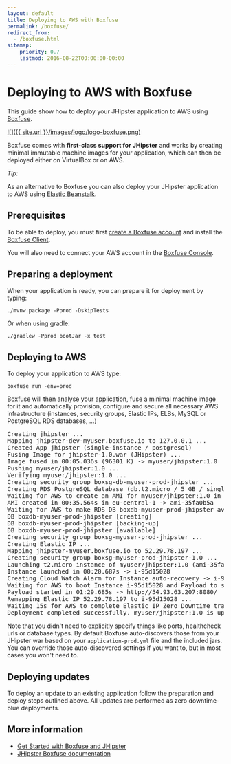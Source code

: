 ```yaml
---
layout: default
title: Deploying to AWS with Boxfuse
permalink: /boxfuse/
redirect_from:
  - /boxfuse.html
sitemap:
    priority: 0.7
    lastmod: 2016-08-22T00:00:00-00:00
---
```


# Deploying to AWS with Boxfuse

This guide show how to deploy your JHipster application to AWS using [Boxfuse](https://boxfuse.com/).

[![]({{ site.url }}/images/logo/logo-boxfuse.png)](https://boxfuse.com/)

Boxfuse comes with **first-class support for JHipster** and works by creating minimal immutable machine images for your application, which can then be deployed either on VirtualBox or on AWS.

<div class="alert alert-info"><i>Tip: </i>

As an alternative to Boxfuse you can also deploy your JHipster application to AWS using <a href="{{ site.url }}/aws/">Elastic Beanstalk</a>.

</div>

## Prerequisites

To be able to deploy, you must first [create a Boxfuse account](https://console.boxfuse.com) and install the [Boxfuse Client](https://boxfuse.com/getstarted/download).

You will also need to connect your AWS account in the [Boxfuse Console](https://console.boxfuse.com).

## Preparing a deployment

When your application is ready, you can prepare it for deployment by typing:

`./mvnw package -Pprod -DskipTests`

Or when using gradle:

`./gradlew -Pprod bootJar -x test`

## Deploying to AWS

To deploy your application to AWS type:

`boxfuse run -env=prod`

Boxfuse will then analyse your application, fuse a minimal machine image for it and automatically provision, configure and secure all necessary
AWS infrastructure (instances, security groups, Elastic IPs, ELBs, MySQL or PostgreSQL RDS databases, ...)

<pre>Creating jhipster ...
Mapping jhipster-dev-myuser.boxfuse.io to 127.0.0.1 ...
Created App jhipster (single-instance / postgresql)
Fusing Image for jhipster-1.0.war (JHipster) ...
Image fused in 00:05.036s (96301 K) -> myuser/jhipster:1.0
Pushing myuser/jhipster:1.0 ...
Verifying myuser/jhipster:1.0 ...
Creating security group boxsg-db-myuser-prod-jhipster ...
Creating RDS PostgreSQL database (db.t2.micro / 5 GB / single-az) => boxdb-myuser-prod-jhipster (this one-time action may take up to 10 minutes to complete) ...
Waiting for AWS to create an AMI for myuser/jhipster:1.0 in eu-central-1 (this may take up to 50 seconds) ...
AMI created in 00:35.564s in eu-central-1 -> ami-35fa0b5a
Waiting for AWS to make RDS DB boxdb-myuser-prod-jhipster available ...
DB boxdb-myuser-prod-jhipster [creating]
DB boxdb-myuser-prod-jhipster [backing-up]
DB boxdb-myuser-prod-jhipster [available]
Creating security group boxsg-myuser-prod-jhipster ...
Creating Elastic IP ...
Mapping jhipster-myuser.boxfuse.io to 52.29.78.197 ...
Creating security group boxsg-myuser-prod-jhipster-1.0 ...
Launching t2.micro instance of myuser/jhipster:1.0 (ami-35fa0b5a) in prod (eu-central-1) ...
Instance launched in 00:20.687s -> i-95d15028
Creating Cloud Watch Alarm for Instance auto-recovery -> i-95d15028-auto-recovery-alarm
Waiting for AWS to boot Instance i-95d15028 and Payload to start at http://54.93.63.207:8080/ ...
Payload started in 01:29.685s -> http://54.93.63.207:8080/
Remapping Elastic IP 52.29.78.197 to i-95d15028 ...
Waiting 15s for AWS to complete Elastic IP Zero Downtime transition ...
Deployment completed successfully. myuser/jhipster:1.0 is up and running at http://jhipster-myuser.boxfuse.io:8080/</pre>

Note that you didn't need to explicitly specify things like ports, healthcheck urls or database types. By default Boxfuse auto-discovers those
from your JHipster war based on your `application-prod.yml` file and the included jars. 
You can override those auto-discovered settings if you want to, but in most cases you won't need to.

## Deploying updates

To deploy an update to an existing application follow the preparation and deploy steps outlined above. All updates
are performed as zero downtime-blue deployments.

## More information

*   [Get Started with Boxfuse and JHipster](https://boxfuse.com/getstarted/jhipster)
*   [JHipster Boxfuse documentation](https://boxfuse.com/docs/payloads/jhipster)

